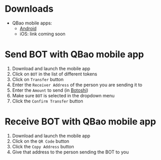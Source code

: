 # Downloads
* QBao mobile apps:
    * [Android](https://play.google.com/store/apps/details?id=com.aether.coder.qbao&hl=en)
    * iOS: link coming soon

# Send BOT with QBao mobile app
1. Download and launch the mobile app
2. Click on `BOT` in the list of different tokens
3. Click on `Transfer` button
4. Enter the `Receiver Address` of the person you are sending it to
5. Enter the `Amount` to send (in [Botoshi](info.md#bot-units))
6. Make sure `BOT` is selected in the dropdown menu
7. Click the `Confirm Transfer` button

# Receive BOT with QBao mobile app
1. Download and launch the mobile app
2. Click on the `QR Code` button
3. Click the `Copy Address` button
4. Give that address to the person sending the BOT to you